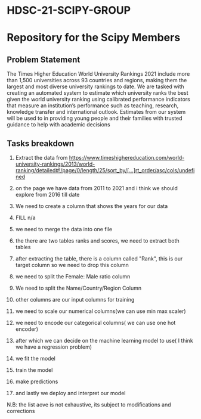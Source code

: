 # HDSC-21-SCIPY-GROUP

# Repository for the Scipy Members

## Problem Statement
The Times Higher Education World University Rankings 2021 include more than 1,500 universities across 93 countries and regions, making them the largest and most diverse university rankings to date.
We are tasked with creating an automated system to estimate which university ranks the best given the world university ranking using calibrated performance indicators that measure an institution’s performance such as  teaching, research, knowledge transfer and international outlook.
Estimates from our system will be used to in providing young people and their families with trusted guidance to help with academic decisions

## Tasks breakdown
1.  Extract the data from https://www.timeshighereducation.com/world-university-rankings/2013/world-ranking/detailed#!/page/0/length/25/sort_by/[…]rt_order/asc/cols/undefined
 
2.  on the page we have data from 2011 to 2021 and i think we should explore from 2016 till date
 
3.  We need to create a column that shows the years for our data
 
 4. FILL n/a
 
 5. we need to merge the data into one file
 
 6. the there are two tables ranks and scores, we need to extract both tables
 
 7. after extracting the table, there is a column called "Rank", this is our target column so we need to drop this column
 
 8. we need to split the Female: Male ratio column
 
 9. We need to split the Name/Country/Region Column
 
 10. other columns are our input columns for training
 
 11. we need to scale our numerical columns(we can use min max scaler)
 
 12. we need to encode our categorical columns( we can use one hot encoder)
 
 13. after which we can decide on the machine learning model to use( I think we have a regression problem)
 
 14. we fit the model
 
 15. train the model
 
 16. make predictions
 
 17. and lastly we deploy and interpret our model 
 
 N.B: the list aove is not exhaustive, its subject to modifications and corrections
